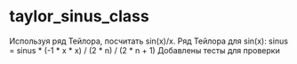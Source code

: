 # taylor_sinus_class
Используя ряд Тейлора, посчитать sin(x)/x. 
Ряд Тейлора для sin(x):
sinus = sinus * (-1 * x * x) / (2 * n) / (2 * n + 1)
Добавлены тесты для проверки
